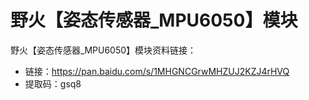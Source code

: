 # 野火【姿态传感器_MPU6050】模块
野火【姿态传感器_MPU6050】模块资料链接：
* 链接：https://pan.baidu.com/s/1MHGNCGrwMHZUJ2KZJ4rHVQ 
* 提取码：gsq8 
